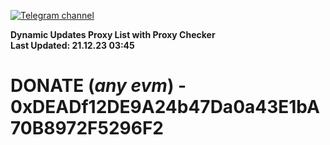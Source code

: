 [![Telegram channel](https://img.shields.io/endpoint?url=https://runkit.io/damiankrawczyk/telegram-badge/branches/master?url=https://t.me/n4z4v0d)](https://t.me/n4z4v0d) 

**Dynamic Updates Proxy List with Proxy Checker**  
**Last Updated: 21.12.23 03:45**

# DONATE (_any evm_) - 0xDEADf12DE9A24b47Da0a43E1bA70B8972F5296F2
